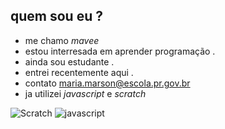 ## quem  sou  eu ?
- me chamo *mavee*
- estou interresada em aprender programação .
- ainda sou estudante .
- entrei recentemente aqui .
- contato maria.marson@escola.pr.gov.br
- ja utilizei *javascript* e *scratch*

 ![Scratch](https://img.shields.io/badge/Scratch-4D97FF?style=for-the-badge&logo=Scratch&logoColor=white)
 ![javascript](https://img.shields.io/badge/JavaScript-323330?style=for-the-badge&logo=javascript&logoColor=F7DF1E)
